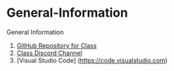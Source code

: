 # General-Information
General Information
1. [GitHub Repository for Class](https://classroom.github.com/classrooms/117679686-cs150-scripting-spring23)
2. [Class Discord Channel](https://discord.gg/SamsrggQgR)
3. [Visual Studio Code] (https://code.visualstudio.com)
